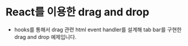 # React를 이용한 drag and drop

- hooks를 통해서 drag 관련 html event handler를 설계해 tab bar를 구현한 drag and drop 예제입니다.
